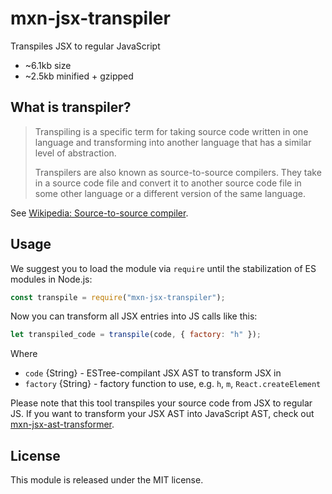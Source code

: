 # mxn-jsx-transpiler

Transpiles JSX to regular JavaScript

- ~6.1kb size
- ~2.5kb minified + gzipped

## What is transpiler?

> Transpiling is a specific term for taking source code written in one language and transforming into another language that has a similar level of abstraction.
>
> Transpilers are also known as source-to-source compilers. They take in a source code file and convert it to another source code file in some other language or a different version of the same language.

See [Wikipedia: Source-to-source compiler](https://en.wikipedia.org/wiki/Source-to-source_compiler).

## Usage

We suggest you to load the module via `require` until the stabilization of ES modules in Node.js:
```javascript
const transpile = require("mxn-jsx-transpiler");
```

Now you can transform all JSX entries into JS calls like this:
```javascript
let transpiled_code = transpile(code, { factory: "h" });
```

Where
 - `code` {String} - ESTree-compilant JSX AST to transform JSX in
 - `factory` {String} - factory function to use, e.g. `h`, `m`, `React.createElement`

Please note that this tool transpiles your source code from JSX to regular JS. If you want to transform your JSX AST into JavaScript AST, check out [mxn-jsx-ast-transformer](https://github.com/ZimNovich/mxn-jsx-ast-transformer).

## License

This module is released under the MIT license.
